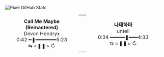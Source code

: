 ![Pixel GitHub Stats](https://pixel-profile.vercel.app/api/github-stats?username=rlagywnd&theme=fuji&pixelate_avatar=false)


<table align="center" style="border-collapse: collapse;">
  <tr>
    <td align="center" width="300" style="border: 1px solid white; padding: 10px;">
      <strong>Call Me Maybe (Remastered)</strong><br>
      Devon Hendryx<br>
      0:42 ━❚━━━━━━━5:23<br>
      ⇆ ◃ ❚❚ ▹ ↻
    </td>
    <td width="20"></td>
    <td align="center" width="300" style="border: 1px solid white; padding: 10px;">
      <strong>나태하마</strong><br>
      untell<br>
      0:34 ━━━━━❚━━━4:33<br>
      ⇆ ◃ ❚❚ ▹ ↻
    </td>
  </tr>
</table>
